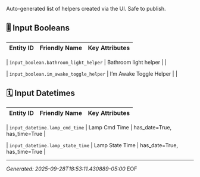 Auto-generated list of helpers created via the UI. Safe to publish.






## 🎚 Input Booleans
| Entity ID | Friendly Name | Key Attributes |
|---|---|---|




| `input_boolean.bathroom_light_helper` | Bathroom light helper |  |




| `input_boolean.im_awake_toggle_helper` | I’m Awake Toggle Helper |  |















## 🗓 Input Datetimes
| Entity ID | Friendly Name | Key Attributes |
|---|---|---|




| `input_datetime.lamp_cmd_time` | Lamp Cmd Time | has_date=True, has_time=True |




| `input_datetime.lamp_state_time` | Lamp State Time | has_date=True, has_time=True |














---
_Generated: 2025-09-28T18:53:11.430889-05:00_ EOF
